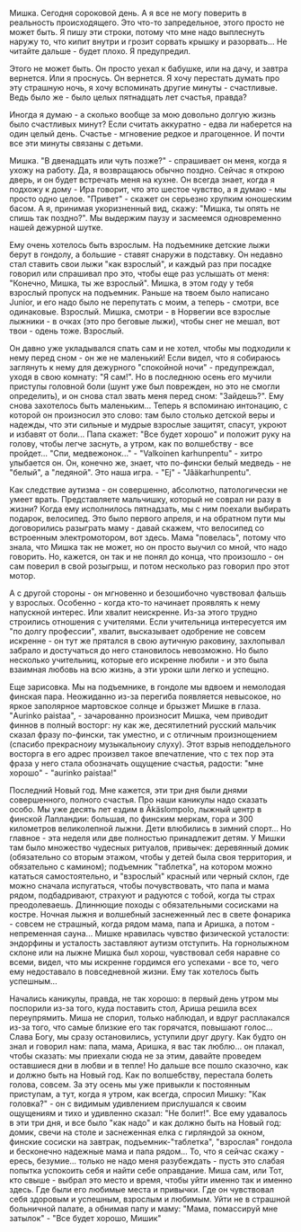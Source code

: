 Мишка. Сегодня сороковой день. А я все не могу поверить в реальность происходящего. Это что-то запредельное, этого просто не может быть. Я пишу эти строки, потому что мне надо выплеснуть наружу то, что кипит внутри и грозит сорвать крышку и разорвать... Не читайте дальше - будет плохо. Я предупредил.


Этого не может быть. Он просто уехал к бабушке, или на дачу, и завтра вернется. Или я проснусь. Он вернется.
Я хочу перестать думать про эту страшную ночь, я хочу вспоминать другие минуты - счастливые. Ведь было же - было целых пятнадцать лет счастья, правда?

Иногда я думаю - а сколько вообще за мою довольно долгую жизнь было счастливых минут? Если считать аккуратно - едва ли наберется на один целый день. Счастье - мгновение редкое и лрагоценное. И почти все эти минуты связаны с детьми.

Мишка. "В двенадцать или чуть позже?" - спрашивает он меня, когда я ухожу на работу. Да, я возвращаюсь обычно поздно. Сейчас я открою дверь, и он будет встречать меня на кухне. Он всегда знает, когда я подхожу к дому - Ира говорит, что это шестое чувство, а я думаю - мы просто одно целое. "Привет" - скажет он серьезно хрупким юношеским басом. А я, принимая укоризненный вид, скажу: "Мишка, ты опять не спишь так поздно?". Мы выдержим паузу и засмеемся одновременно нашей дежурной шутке.

Ему очень хотелось быть взрослым. На подъемнике детские лыжи берут в гондолу, а большие - ставят снаружи в подставку. Он недавно стал ставить свои лыжи "как взрослый", и каждый раз при посадке говорил или спрашивал про это, чтобы еще раз услышать от меня: "Конечно, Мишка, ты же взрослый". Мишка, в этом году у тебя взрослый пропуск на подъемник. Раньше на твоем было написано Junior, и его надо было не перепутать с моим, а теперь - смотри, все одинаковые. Взрослый. Мишка, смотри - в Норвегии все взрослые лыжники - в очках (это про беговые лыжи), чтобы снег не мешал, вот твои - одень тоже. Взрослый.

Он давно уже укладывался спать сам и не хотел, чтобы мы подходили к нему перед сном - он же не маленький! Если видел, что я собираюсь заглянуть к нему для дежурного "спокойной ночи" - предупреждал, уходя в свою комнату: "Я сам!". Но в последнюю осень его мучили приступы головной боли (шунт уже был поврежден, но это не смогли определить), и он снова стал звать меня перед сном: "Зайдешь?". Ему снова захотелось быть маленьким... Теперь я вспоминаю интонацию, с которой он произносил это слово: там было столько детской веры и надежды, что эти сильные и мудрые взрослые защитят, спасут, укроют и избавят от боли... Папа скажет: "Все будет хорошо" и положит руку на голову, чтобы легче заснуть, а утром, как по волшебству - все пройдет...  "Спи, медвежонок..." - "Valkoinen karhunpentu" - хитро улыбается он. Он, конечно же, знает, что по-фински белый медведь - не "белый", а "ледяной". Это наша игра. - "Ej" - "Jâäkarhunpentu". 

Как следствие аутизма - он совершенно, абсолютно, патологически не умеет врать. Представляете мальчишку, который не соврал ни разу в жизни? Когда ему исполнилось пятнадзать, мы с ним поехали выбирать подарок, велосипед. Это было первого апреля, и на обратном пути мы договорились разыграть маму - давай скажем, что велосипед со встроенным электромотором, вот здесь. Мама "повелась", потому что знала, что Мишка так не может, но он просто выучил со мной, что надо говорить. Но, кажется, он так и не понял до конца, что произошло - он сам поверил в свой розыгрыш, и потом несколько раз говорил про этот мотор.

А с другой стороны - он мгновенно и безошибочно чувствовал фальшь у взрослых. Особенно - когда кто-то начинает проявлять к нему напускной интерес. Или хвалит неискренне. Из-за этого трудно строились отношения с учителями. Если учительница интересуется им "по долгу профессии", хвалит, высказывает одобрение не совсем искренне - он тут же прятался в свою аутичную раковину, захлопывал забрало и достучаться до него становилось невозможно. Но было несколько учительниц, которые его искренне любили - и это была взаимная любовь на всю жизнь, а эти уроки шли легко и успещно.

Еще зарисовка. Мы на подъемнике, в гондоле мы вдвоем и немолодая финская пара. Неожиданно из-за перегиба появляется невысокое, но яркое заполярное мартовское солнце и брызжет Мишке в глаза. "Aurinko paistaa", -  зачарованно произносит Мишка, чем приводит финнов в полный восторг: ну как же, десятилетний русский мальчик сказал фразу по-фински, так уместно, и с отличным произнощением (спасибо прекрасноиу музыкальноиу слуху). Этот взрыв неподдельного восторга в его адрес произвел такое впечатление, что с тех пор эта фраза у него стала обозначать ощущение счастья, радости: "мне хорошо" - "aurinko paistaa!"

Последний Новый год. Мне кажется, эти три дня были днями совершенного, полного счастья. Про наши каникулы надо сказать особо. Мы уже десять лет ездим в Äkäslompolo, лыжный центр в финской Лапландии: большая, по финским меркам, гора и 300 километров великолепной лыжни. Дети влюбились в зимний спорт... Но главное - эта неделя или две полностью принадлежит детям. У Мишки там было множество чудесных ритуалов, привычек: деревянный домик (обязательно со вторым этажом, чтобы у детей была своя территория, и обязательно с камином); подъемник "таблетка", на котором можно кататься самостоятельно, и "взрослый" красный или черный склон, где можно сначала испугаться, чтобы почувствовать, что папа и мама рядом, подбадривают, страхуют и радуются с тобой, когда ты страх преодолеваешь. Длиннющие походы с обязательными сосисками на костре. Ночная лыжня и волшебный заснеженный лес в свете фонарика - совсем не страшный, когда рядом мама, папа и Аришка, а потом - непременная сауна... Мишке нравилась чувство физической усталости: эндорфины и усталость заставляют аутизм отступить. На горнолыжном склоне или на лыжне Мишка был хорош, чувствовал себя наравне со всеми, видел, что мы искренне гордимся его успехами - все то, чего ему недоставало в повседневной жизни. Ему так хотелось быть успешным...

Начались каникулы, правда, не так хорошо: в первый день утром мы поспорили из-за того, куда поставить стол, Ариша решила всех переупрямить. Миша не спорил, только наблюдал, и вдруг расплакался из-за того, что самые близкие его так горячатся, повышают голос... Слава Богу, мы сразу остановились, уступили друг другу. Как будто он знал и говорил нам: папа, мама, Аришка, я вас так люблю...  он плакал, чтобы сказать: мы приехали сюда не за этим, давайте проведем оставшиеся дни в любви и в тепле! Но дальше все пошло сказочно, как и должно быть на Новый год. Как по волшебству, перестала болеть голова, совсем. За эту осень мы уже привыкли к постоянным приступам, а тут, когда я утром, как всегда, спросил Мишку: "Как головка?" - он с видимым удивлением прислушался к своим ощущениям и тихо и удивленно сказал: "Не болит!". Все ему удавалось в эти три дня, и все было "как надо" и как должно быть на Новый год: домик, свечи на столе и заснеженная елка с гирляндой за окном, финские сосиски на завтрак, подъемник-"таблетка", "взрослая" гондола и бесконечно надежные мама и папа рядом... То, что я сейчас скажу - ересь, безумие... только не надо меня разубеждать - пусть это слабая попытка успокоить себя и найти себе оправдание. Миша сам, или Тот, кто свыше - выбрал это место и время, чтобы уйти именно так и именно здесь. Где были его любимые места и привычки. Где он чувствовал себя здоровым и успешным, взрослым и любимым. Уйти не в страшной больничной палате, а обнимая папу и маму: "Мама, помассируй мне затылок" - "Все будет хорошо, Мишик"
